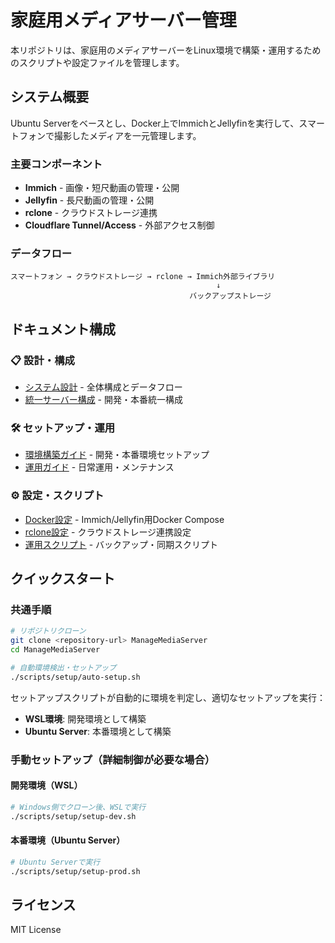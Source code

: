# 家庭用メディアサーバー管理

本リポジトリは、家庭用のメディアサーバーをLinux環境で構築・運用するためのスクリプトや設定ファイルを管理します。

## システム概要

Ubuntu Serverをベースとし、Docker上でImmichとJellyfinを実行して、スマートフォンで撮影したメディアを一元管理します。

### 主要コンポーネント

- **Immich** - 画像・短尺動画の管理・公開
- **Jellyfin** - 長尺動画の管理・公開  
- **rclone** - クラウドストレージ連携
- **Cloudflare Tunnel/Access** - 外部アクセス制御

### データフロー

```
スマートフォン → クラウドストレージ → rclone → Immich外部ライブラリ
                                              ↓
                                        バックアップストレージ
```

## ドキュメント構成

### 📋 設計・構成
- [システム設計](docs/design/system-architecture.md) - 全体構成とデータフロー
- [統一サーバー構成](docs/design/server-configuration.md) - 開発・本番統一構成

### 🛠️ セットアップ・運用
- [環境構築ガイド](docs/setup/environment-setup.md) - 開発・本番環境セットアップ
- [運用ガイド](docs/operations/README.md) - 日常運用・メンテナンス

### ⚙️ 設定・スクリプト
- [Docker設定](docker/) - Immich/Jellyfin用Docker Compose
- [rclone設定](config/rclone/) - クラウドストレージ連携設定
- [運用スクリプト](scripts/) - バックアップ・同期スクリプト

## クイックスタート

### 共通手順
```bash
# リポジトリクローン
git clone <repository-url> ManageMediaServer
cd ManageMediaServer

# 自動環境検出・セットアップ
./scripts/setup/auto-setup.sh
```

セットアップスクリプトが自動的に環境を判定し、適切なセットアップを実行：
- **WSL環境**: 開発環境として構築
- **Ubuntu Server**: 本番環境として構築

### 手動セットアップ（詳細制御が必要な場合）

#### 開発環境（WSL）
```bash
# Windows側でクローン後、WSLで実行
./scripts/setup/setup-dev.sh
```

#### 本番環境（Ubuntu Server）
```bash
# Ubuntu Serverで実行
./scripts/setup/setup-prod.sh
```

## ライセンス

MIT License